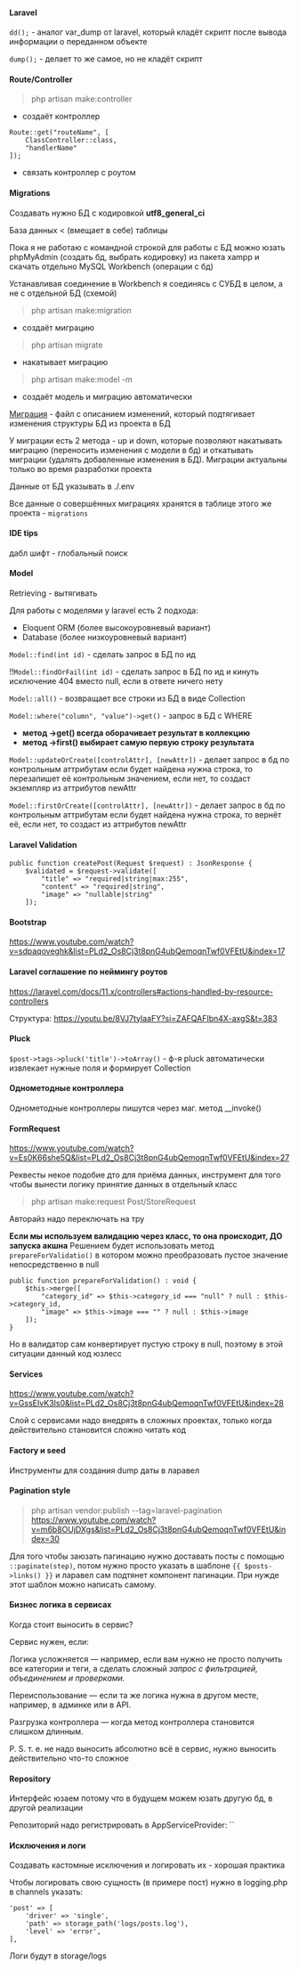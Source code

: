 #### Laravel
`dd();` - аналог var_dump от laravel, который кладёт
скрипт после вывода информации о переданном объекте

`dump();` - делает то же самое, но не кладёт скрипт

#### Route/Controller
> php artisan make:controller
- создаёт контроллер

```
Route::get("routeName", [
    ClassController::class,
    "handlerName"
]);
```
- связать контроллер с роутом

#### Migrations
Создавать нужно БД с кодировкой <b>utf8_general_ci</b>

База данных < (вмещает в себе) таблицы

Пока я не работаю с командной строкой для работы с БД можно юзать phpMyAdmin
(создать бд, выбрать кодировку) из пакета xampp и скачать отдельно
MySQL Workbench (операции с бд)

Устанавливая соединение в Workbench я соединясь с СУБД в целом, а не с отдельной БД (схемой)

> php artisan make:migration
- создаёт миграцию
> php artisan migrate
- накатывает миграцию
> php artisan make:model -m
- создаёт модель и миграцию автоматически

[Миграция](https://www.youtube.com/watch?v=IEcTcOb6Jok&list=PLd2_Os8Cj3t8pnG4ubQemoqnTwf0VFEtU&index=5) -
файл с описанием изменений, который подтягивает изменения структуры БД из проекта
в БД

У миграции есть 2 метода - up и down, которые позволяют накатывать миграцию (переносить изменения
с модели в бд) и откатывать миграции (удалять добавленные изменения в БД).
Миграции актуальны только во время разработки проекта

Данные от БД указывать в ./.env

Все данные о совершённых миграциях хранятся в таблице этого же проекта - `migrations`

#### IDE tips
дабл шифт - глобальный поиск

#### Model

Retrieving - вытягивать

Для работы с моделями у laravel есть 2 подхода:
- Eloquent ORM (более высокоуровневый вариант)
- Database (более низкоуровневый вариант)

`Model::find(int id)` - сделать запрос в БД по ид

!!`Model::findOrFail(int id)` - сделать запрос в БД по ид и кинуть исключение 404 вместо null,
если в ответе ничего нету

`Model::all()` - возвращает все строки из БД в виде Collection

`Model::where("column", "value")->get()` - запрос в БД с WHERE
- <b>метод ->get() всегда оборачивает результат в коллекцию</b>
- <b>метод ->first() выбирает самую первую строку результата</b>

`Model::updateOrCreate([controlAttr], [newAttr])` - делает запрос в бд по контрольным аттрибутам
если будет найдена нужна строка, то перезапишет её контрольным значением, если нет, то создаст экземпляр
из аттрибутов newAttr

`Model::firstOrCreate([controlAttr], [newAttr])` - делает запрос в бд по контрольным аттрибутам
если будет найдена нужна строка, то вернёт её, если нет, то создаст из аттрибутов newAttr

#### Laravel Validation
```
public function createPost(Request $request) : JsonResponse {
    $validated = $request->validate([
        "title" => "required|string|max:255",
        "content" => "required|string",
        "image" => "nullable|string"
    ]);
```

#### Bootstrap
https://www.youtube.com/watch?v=sdpaqoveghk&list=PLd2_Os8Cj3t8pnG4ubQemoqnTwf0VFEtU&index=17

#### Laravel соглашение по неймингу роутов
https://laravel.com/docs/11.x/controllers#actions-handled-by-resource-controllers

Структура: https://youtu.be/8VJ7tylaaFY?si=ZAFQAFIbn4X-axgS&t=383

#### Pluck
`$post->tags->pluck('title')->toArray()` - ф-я pluck автоматически извлекает нужные поля и формирует Collection

#### Однометодные контроллера
Однометодные контроллеры пишутся через маг. метод __invoke()

#### FormRequest
https://www.youtube.com/watch?v=Es0K66she5Q&list=PLd2_Os8Cj3t8pnG4ubQemoqnTwf0VFEtU&index=27

Реквесты некое подобие дто для приёма данных, инструмент для того чтобы
вынести логику принятие данных в отдельный класс

> php artisan make:request Post/StoreRequest

Авторайз надо переключать на тру

<b>Если мы используем валидацию через класс, то она происходит, ДО запуска акшна</b>
Решением будет использовать метод `prepareForValidatio()` в котором можно преобразовать 
пустое значение непосредственно в null

```
public function prepareForValidation() : void {
    $this->merge([
        "category_id" => $this->category_id === "null" ? null : $this->category_id,
        "image" => $this->image === "" ? null : $this->image
    ]);
}
```
Но в валидатор сам конвертирует пустую строку в null, поэтому в этой ситуации данный код юзлесс

#### Services
https://www.youtube.com/watch?v=GssEIvK3Is0&list=PLd2_Os8Cj3t8pnG4ubQemoqnTwf0VFEtU&index=28

Слой с сервисами надо внедрять в сложных проектах, только когда действительно становится сложно читать код

#### Factory и seed
Инструменты для создания dump даты в ларавел

#### Pagination style
> php artisan vendor:publish --tag=laravel-pagination
https://www.youtube.com/watch?v=m6b8OUjDXgs&list=PLd2_Os8Cj3t8pnG4ubQemoqnTwf0VFEtU&index=30

Для того чтобы заюзать пагинацию нужно доставать посты с помощью `::paginate(step)`,
потом нужно просто указать в шаблоне `{{ $posts->links() }}` и ларавел сам подтянет компонент
пагинации. При нужде этот шаблон можно написать самому.

#### Бизнес логика в сервисах
Когда стоит выносить в сервис?

Сервис нужен, если:

Логика усложняется — например, если вам нужно не просто получить все категории и теги, а сделать сложный
*запрос с фильтрацией, объединением и проверками.*

Переиспользование — если та же логика нужна в другом месте, например, в админке или в API.

Разгрузка контроллера — когда метод контроллера становится слишком длинным.

P. S. т. е. не надо выносить абсолютно всё в сервис, нужно выносить действительно что-то сложное

#### Repository
Интерфейс юзаем потому что в будущем можем юзать другую бд, в другой реализации

Репозиторий надо регистрировать в AppServiceProvider:
``

#### Исключения и логи
Создавать кастомные исключения и логировать их - хорошая практика

Чтобы логировать свою сущность (в примере пост) нужно в logging.php в channels указать:
```
'post' => [
    'driver' => 'single',
    'path' => storage_path('logs/posts.log'),
    'level' => 'error',
],
```
Логи будут в storage/logs
